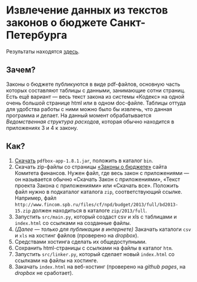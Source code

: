 Извлечение данных из текстов законов о бюджете Санкт-Петербурга
===============================================================

Результаты находятся [здесь](http://antonkhorev.github.io/BudgetSpb/).

Зачем?
------

Законы о бюджете публикуются в виде pdf-файлов, основную часть которых составляют таблицы с данными, занимающие сотни страниц.
Есть ещё вариант — весь текст закона из системы «Кодекс» на одной очень большой странице html или в одном doc-файле.
Таблицы оттуда для удобства работы с ними можно было бы извлечь, что данная программа и делает.
На данный момент обрабатывается *Ведомственная структура расходов*, которая обычно находится в приложениях 3 и 4 к закону.

Как?
----

1. [Скачать](http://pdfbox.apache.org/downloads.html) `pdfbox-app-1.8.1.jar`, положить в каталог `bin`.
2. Скачать zip-файлы со страницы [«Законы о бюджете»](http://www.fincom.spb.ru/comfin/budjet/laws.htm) сайта Комитета финансов.
   Нужен файл, где весь закон с приложениями — он называется обычно «Скачать Закон с приложениями», «Текст проекта Закона с приложениями» или «Скачать все».
   Положить файл нужно в подкаталог каталога `zip`, соответствующий ссылке.
   Например, файл `http://www.fincom.spb.ru/files/cf/npd/budget/2013/full/bd2013-15.zip` должен находиться в каталоге `zip/2013/full`.
3. Запустить `src/main.py`, который создаст csv и xls с таблицами и `index.html` со ссылками на созданные файлы.
4. *(Далее — только для публикации в интернете)*
   Закачать каталоги `csv` и `xls` на хостинг файлов (проверено на *dropbox*).
5. Средствами хостинга сделать их общедоступными.
6. Сохранить html-страницы с ссылками на файлы в каталог `htm`.
7. Запустить `src/linker.py`, который сделает новый `index.html` со ссылками на файлы на хостинге.
8. Закачать `index.html` на веб-хостинг (проверено на *github pages*, на *dropbox* не сработает).
